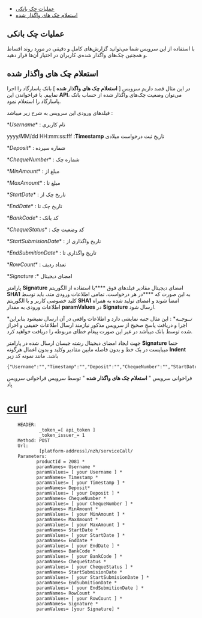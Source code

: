 - [عملیات چک بانکی](#%D8%B9%D9%85%D9%84%DB%8C%D8%A7%D8%AA-%DA%86%DA%A9-%D8%A8%D8%A7%D9%86%DA%A9%DB%8C)
- [استعلام چک های واگذار شده](#%D8%A7%D8%B3%D8%AA%D8%B9%D9%84%D8%A7%D9%85-%DA%86%DA%A9-%D9%87%D8%A7%DB%8C-%D9%88%D8%A7%DA%AF%D8%B0%D8%A7%D8%B1-%D8%B4%D8%AF%D9%87)

## عملیات چک بانکی
با استفاده از این سرویس شما می‌توانید گزارش‌های کامل و دقیقی در مورد روند اقساط و همچنین چک‌های واگذار شده‌ی کاربران در اختیار آن‌ها قرار دهید.

<div class="box-end">
</div>

##  استعلام چک های واگذار شده

در این مثال قصد داریم سرویس [ **استعلام چک های واگذار شده** ] بانک پاسارگاد را اجرا نماییم. با فراخواندن این **API**، می‌توان وضعیت چک‌های واگذار شده از حساب بانک پاسارگاد را استعلام نمود.

فیلدهای ورودی این سرویس  به شرح زیر میباشد :

\**Username**  : نام کاربری  

yyyy/MM/dd HH:mm:ss:fff :**Timestamp**   تاریخ ثبت درخواست میلادی

\**Deposit** : شماره سپرده 

\**ChequeNumber** :  شماره چک

\**MinAmount** : مبلغ از

\**MaxAmount** : مبلغ تا

\**StartDate** : تاریخ چک از

\**EndDate** : تاریخ چک تا

\**BankCode** : کد بانک

\**ChequeStatus** : کد وضعیت چک

\**StartSubmisionDate** : تاریخ واگذاری از

\**EndSubmitionDate** : تاریخ واگذاری تا

\**RowCount** : تعداد ردیف

\**Signature :** امضای دیجیتال

پارامتر **Signature** امضای دیجیتال مقادیر فیلدهای فوق ****با استفاده از الگوریتم **SHA1** به این صورت که ****در هر درخواست، تمامی اطلاعات ورودی متد، باید توسط کلید خصوصی کاربر و با الگوریتم **SHA1** امضا شوند و امضای تولید شده به همراه اطلاعات ورودی به مقدار **paramValues** در **Signature** ارسال شود.

\**تــوجــه** : این مثال جنبه نمایشی دارد و اطلاعات واقعی در آن ارسال نمیشود بنابراین اجرا و دریافت پاسخ صحیح از سرویس مذکور نیازمند ارسال اطلاعات حقیقی و احراز شده توسط بانک میباشد در غیر این صورت پیغام خطای مربوطه را دریافت خواهید کرد.

جهت ایجاد امضای دیجیتال رشته جیسان ارسال شده در پارامتر  **Signature** حتما میبایست در یک خط و بدون فاصله مابین مقادیر وکلید و بدون اعمال هرگونه **Indent** باشد. مانند نمونه کد زیر

    {"Username":"","Timestamp":"","Deposit":"","ChequeNumber":"","StartDate":"","EndDate":"","MinAmount":"","MaxAmount":"","BankCode":"","ChequeStatus":"","StartSubmisionDate":"","EndSubmissionDate":"","RowCount":""}

فراخوانی سرویس " **استعلام چک های واگذار شده** "  توسط سرویس فراخوانی سرویس پاد


<div class="tab-start">
</div>

# [curl](#tab/curl)

```curl
    HEADER:
            _token_=[ api_token ]
            _token_issuer_= 1
    Method: POST
    Url:
            [platform-address]/nzh/serviceCall/
    Parameters:
           productId = 2081 * 
           paramNames= Username *
           paramValues= [ your Username ] *
           paramNames= Timestamp *
           paramValues= [ your Timestamp ] *
           paramNames= Deposit*
           paramValues= [ your Deposit ] *
           paramNames= ChequeNumber *
           paramValues= [ your ChequeNumber ] *
           paramNames= MinAmount *
           paramValues= [ your MinAmount ] *
           paramNames= MaxAmount *
           paramValues= [ your MaxAmount ] *
           paramNames= StartDate *
           paramValues= [ your StartDate ] *
           paramNames= EndDate *
           paramValues= [ your EndDate ] *
           paramNames= BankCode *
           paramValues= [ your BankCode ] *
           paramNames= ChequeStatus *
           paramValues= [ your ChequeStatus ] *
           paramNames= StartSubmisionDate *
           paramValues= [ your StartSubmisionDate ] *
           paramNames= EndSubmitionDate *
           paramValues= [ your EndSubmitionDate ] *
           paramNames= RowCount *
           paramValues= [ your RowCount ] *
           paramNames= Signature *
           paramValues= [your Signature] *
```
<div class="tab-end">
</div>

<div class="box-end">
</div>

